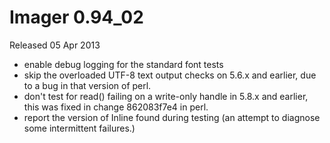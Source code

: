 # Imager 0.94_02

Released 05 Apr 2013

- enable debug logging for the standard font tests
- skip the overloaded UTF-8 text output checks on 5.6.x and earlier, due to a bug in that version of perl.
- don't test for read() failing on a write-only handle in 5.8.x and earlier, this was fixed in change 862083f7e4 in perl.
- report the version of Inline found during testing (an attempt to diagnose some intermittent failures.)